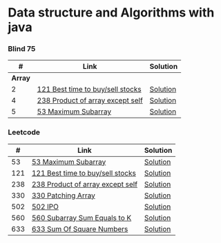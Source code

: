 # Data structure and Algorithms with java

### Blind 75

| #         | Link                                                                                                           | Solution                                                                                                                        |
|-----------|----------------------------------------------------------------------------------------------------------------|---------------------------------------------------------------------------------------------------------------------------------|
| **Array** |
| 2         | [121 Best time to buy/sell stocks](https://leetcode.com/problems/best-time-to-buy-and-sell-stock/description/) | [Solution](https://github.com/cbsingh1/DataStructureWithJava/blob/main/src/main/java/com/cbsingh/blind75/Problem2_BestTimeToBuyAndSellStock.java) |
| 4         | [238 Product of array except self](https://leetcode.com/problems/product-of-array-except-self)                 | [Solution](https://github.com/cbsingh1/DataStructureWithJava/blob/main/src/main/java/com/cbsingh/leetcode/LeetCode238_ProductOfArrayExceptSelf.java) |
| 5         | [53 Maximum Subarray](https://leetcode.com/problems/maximum-subarray)                                          | [Solution](https://github.com/cbsingh1/DataStructureWithJava/blob/main/src/main/java/com/cbsingh/leetcode/LeetCode53_MaxSubArray.java) |


### Leetcode

| #   | Link                                                                                              | Solution                                                                                                                                              |
|-----|---------------------------------------------------------------------------------------------------|-------------------------------------------------------------------------------------------------------------------------------------------------------|
| 53  | [53 Maximum Subarray](https://leetcode.com/problems/maximum-subarray)                             | [Solution](https://github.com/cbsingh1/DataStructureWithJava/blob/main/src/main/java/com/cbsingh/leetcode/LeetCode53_MaxSubArray.java) |
| 121 | [121 Best time to buy/sell stocks](https://leetcode.com/problems/best-time-to-buy-and-sell-stock) | [Solution](https://github.com/cbsingh1/DataStructureWithJava/blob/main/src/main/java/com/cbsingh/leetcode/LeetCode121_BestTimeToBuyAndSellStock.java) |
| 238 | [238 Product of array except self](https://leetcode.com/problems/product-of-array-except-self)    | [Solution](https://github.com/cbsingh1/DataStructureWithJava/blob/main/src/main/java/com/cbsingh/leetcode/LeetCode238_ProductOfArrayExceptSelf.java) |
| 330 | [330 Patching Array](https://leetcode.com/problems/patching-array)                                | [Solution](https://github.com/cbsingh1/DataStructureWithJava/blob/main/src/main/java/com/cbsingh/leetcode/LeetCode330_PatchingArray.java)             |
| 502 | [502 IPO](https://leetcode.com/problems/ipo)                                                      | [Solution](https://github.com/cbsingh1/DataStructureWithJava/blob/main/src/main/java/com/cbsingh/leetcode/LeetCode502_IPO.java)                       |
| 560 | [560 Subarray Sum Equals to K](https://leetcode.com/problems/subarray-sum-equals-k)               | [Solution](https://github.com/cbsingh1/DataStructureWithJava/blob/main/src/main/java/com/cbsingh/leetcode/Leetcode560_SubarraySumEqualsK.java)        |
| 633 | [633 Sum Of Square Numbers](https://leetcode.com/problems/sum-of-square-numbers)                  | [Solution](https://github.com/cbsingh1/DataStructureWithJava/blob/main/src/main/java/com/cbsingh/leetcode/LeetCode633_SumOfSquareNumbers.java)        |
